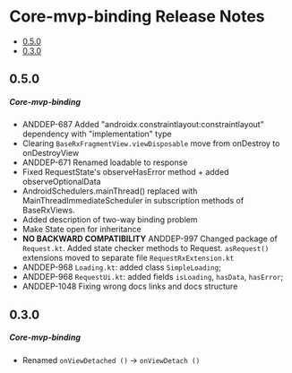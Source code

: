# Core-mvp-binding Release Notes

- [0.5.0](#050)
- [0.3.0](#030)

## 0.5.0
##### Core-mvp-binding
* ANDDEP-687 Added "androidx.constraintlayout:constraintlayout" dependency with "implementation" type
* Clearing `BaseRxFragmentView.viewDisposable` move from onDestroy to onDestroyView
* ANDDEP-671 Renamed loadable to response
* Fixed RequestState's observeHasError method + added observeOptionalData
* AndroidSchedulers.mainThread() replaced with MainThreadImmediateScheduler
 in subscription methods of BaseRxViews.
* Added description of two-way binding problem
* Make State open for inheritance
* **NO BACKWARD COMPATIBILITY** ANDDEP-997 Changed package of `Request.kt`.
Added state checker methods to Request.
`asRequest()` extensions moved to separate file `RequestRxExtension.kt`
* ANDDEP-968 `Loading.kt`: added class `SimpleLoading`;
* ANDDEP-968 `RequestUi.kt`: added fields `isLoading`, `hasData`, `hasError`;
* ANDDEP-1048 Fixing wrong docs links and docs structure
## 0.3.0
##### Core-mvp-binding
* Renamed `onViewDetached ()` -> `onViewDetach ()`